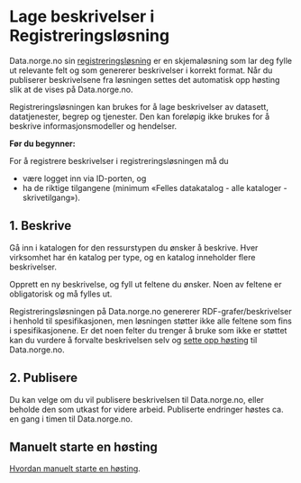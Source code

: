 # Lage beskrivelser i Registreringsløsning

Data.norge.no sin [registreringsløsning](https://registrering.fellesdatakatalog.digdir.no) er en skjemaløsning som lar deg fylle ut relevante felt og som genererer beskrivelser i korrekt format. Når du publiserer beskrivelsene fra løsningen settes det automatisk opp høsting slik at de vises på Data.norge.no.

Registreringsløsningen kan brukes for å lage beskrivelser av datasett, datatjenester, begrep og tjenester. Den kan foreløpig ikke brukes for å beskrive informasjonsmodeller og hendelser.

**Før du begynner:**

For å registrere beskrivelser i registreringsløsningen må du

- være logget inn via ID-porten, og
- ha de riktige tilgangene (minimum «Felles datakatalog - alle kataloger - skrivetilgang»).

## 1. Beskrive

Gå inn i katalogen for den ressurstypen du ønsker å beskrive. Hver virksomhet har én katalog per type, og en katalog inneholder flere beskrivelser.

Opprett en ny beskrivelse, og fyll ut feltene du ønsker. Noen av feltene er obligatorisk og må fylles ut.

Registreringsløsningen på Data.norge.no genererer RDF-grafer/beskrivelser i henhold til spesifikasjonen, men løsningen støtter ikke alle feltene som fins i spesifikasjonene. Er det noen felter du trenger å bruke som ikke er støttet kan du vurdere å forvalte beskrivelsen selv og [sette opp høsting]() til Data.norge.no.

## 2. Publisere

Du kan velge om du vil publisere beskrivelsen til Data.norge.no, eller beholde den som utkast for videre arbeid. Publiserte endringer høstes ca. en gang i timen til Data.norge.no.

## Manuelt starte en høsting

[Hvordan manuelt starte en høsting]().
